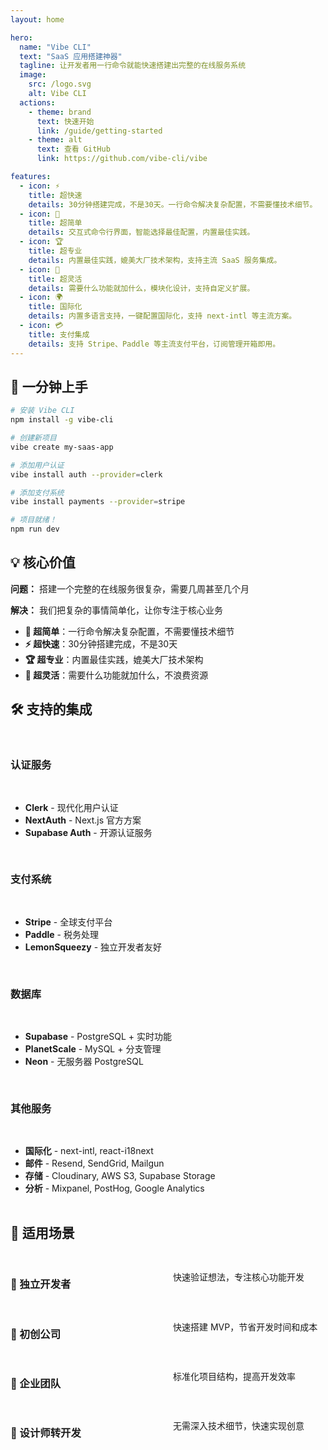 ```yaml
---
layout: home

hero:
  name: "Vibe CLI"
  text: "SaaS 应用搭建神器"
  tagline: 让开发者用一行命令就能快速搭建出完整的在线服务系统
  image:
    src: /logo.svg
    alt: Vibe CLI
  actions:
    - theme: brand
      text: 快速开始
      link: /guide/getting-started
    - theme: alt
      text: 查看 GitHub
      link: https://github.com/vibe-cli/vibe

features:
  - icon: ⚡
    title: 超快速
    details: 30分钟搭建完成，不是30天。一行命令解决复杂配置，不需要懂技术细节。
  - icon: 🎯
    title: 超简单
    details: 交互式命令行界面，智能选择最佳配置，内置最佳实践。
  - icon: 🏆
    title: 超专业
    details: 内置最佳实践，媲美大厂技术架构，支持主流 SaaS 服务集成。
  - icon: 🔧
    title: 超灵活
    details: 需要什么功能就加什么，模块化设计，支持自定义扩展。
  - icon: 🌍
    title: 国际化
    details: 内置多语言支持，一键配置国际化，支持 next-intl 等主流方案。
  - icon: 💳
    title: 支付集成
    details: 支持 Stripe、Paddle 等主流支付平台，订阅管理开箱即用。
---
```


## 🚀 一分钟上手

```bash
# 安装 Vibe CLI
npm install -g vibe-cli

# 创建新项目
vibe create my-saas-app

# 添加用户认证
vibe install auth --provider=clerk

# 添加支付系统
vibe install payments --provider=stripe

# 项目就绪！
npm run dev
```

## 💡 核心价值

**问题：** 搭建一个完整的在线服务很复杂，需要几周甚至几个月

**解决：** 我们把复杂的事情简单化，让你专注于核心业务

- **🎯 超简单**：一行命令解决复杂配置，不需要懂技术细节
- **⚡ 超快速**：30分钟搭建完成，不是30天
- **🏆 超专业**：内置最佳实践，媲美大厂技术架构
- **🔧 超灵活**：需要什么功能就加什么，不浪费资源

## 🛠️ 支持的集成

<div class="feature-grid">

### 认证服务
- **Clerk** - 现代化用户认证
- **NextAuth** - Next.js 官方方案
- **Supabase Auth** - 开源认证服务

### 支付系统
- **Stripe** - 全球支付平台
- **Paddle** - 税务处理
- **LemonSqueezy** - 独立开发者友好

### 数据库
- **Supabase** - PostgreSQL + 实时功能
- **PlanetScale** - MySQL + 分支管理
- **Neon** - 无服务器 PostgreSQL

### 其他服务
- **国际化** - next-intl, react-i18next
- **邮件** - Resend, SendGrid, Mailgun
- **存储** - Cloudinary, AWS S3, Supabase Storage
- **分析** - Mixpanel, PostHog, Google Analytics

</div>

## 🎯 适用场景

<div class="use-cases">

### 🚀 独立开发者
快速验证想法，专注核心功能开发

### 💼 初创公司
快速搭建 MVP，节省开发时间和成本

### 🏢 企业团队
标准化项目结构，提高开发效率

### 🎨 设计师转开发
无需深入技术细节，快速实现创意

</div>

<style>
.feature-grid {
  display: grid;
  grid-template-columns: repeat(auto-fit, minmax(250px, 1fr));
  gap: 1rem;
  margin: 2rem 0;
}

.feature-grid > div {
  padding: 1rem;
  border: 1px solid var(--vp-c-border);
  border-radius: 8px;
}

.use-cases {
  display: grid;
  grid-template-columns: repeat(auto-fit, minmax(200px, 1fr));
  gap: 1rem;
  margin: 2rem 0;
}

.use-cases > div {
  padding: 1.5rem;
  background: var(--vp-c-bg-soft);
  border-radius: 8px;
  text-align: center;
}
</style> 
